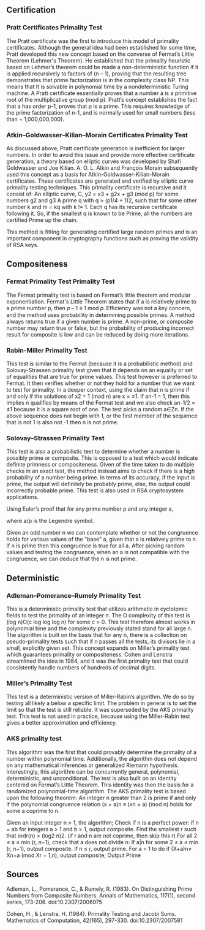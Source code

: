 ## Certification
### Pratt Certificates Primality Test
The Pratt certificate was the first to introduce this model of primality certificates. Although the general idea had been established for some time, Pratt developed this new concept based on the converse of Fermat’s Little Theorem (Lehmer's Theorem). He established that the primality heuristic based on Lehmer’s theorem could be made a non-deterministic function if it is applied recursively to factors of (n – 1), proving that the resulting tree demonstrates that prime factorization is in the complexity class NP. This means that It is solvable in polynomial time by a nondeterministic Turing machine. A Pratt certificate essentially proves that a number a is a primitive root of the multiplicative group (mod p). Pratt’s concept establishes the fact that a has order p-1, proves that p is a prime. This requires knowledge of the prime factorization of n-1, and is normally used for small numbers (less than ~ 1,000,000,000).

### Atkin–Goldwasser–Kilian–Morain Certificates Primality Test
As discussed above, Pratt certificate generation is inefficient for larger numbers. In order to avoid this issue and provide more effective certificate generation, a theory based on elliptic curves was developed by Shafi Goldwasser and Joe Kilian. A. O. L. Atkin and François Morain subsequently used this concept as a basis for Atkin-Goldwasser-Kilian-Morain certificates. These certificates are generated and verified by elliptic curve primality testing techniques. This primality certificate is recursive and it consist of:
	An elliptic curve, C, y2 = x3 + g2x + g3 (mod p) for some numbers g2 and g3
	A prime q with q > (p1/4 + 1)2, such that for some other number k and m = kq with k != 1.
	Each q has its recursive certificate following it. So, if the smallest q is known to be Prime, all the numbers are certified Prime up the chain.

This method is fitting for generating certified large random primes and is an important component in cryptography functions such as proving the validity of RSA keys.

## Compositeness
### Fermat Primality Test Primality Test
The Fermat primality test is based on Fermat’s little theorem and modular exponentiation. Fermat's Little Theorem states that if a is relatively prime to a prime number p, then
 𝑝 – 1 ≡ 1 mod 𝑝. Efficiency was not a key concern, and the method uses probability in determining possible primes. A method always returns true if a given number is prime. A non-prime, or composite number may return true or false, but the probability of producing incorrect result for composite is low and can be reduced by doing more iterations.

### Rabin-Miller Primality Test
This test is similar to the Fermat (because it is a probabilistic method) and Solovay-Strassen primality test given that it depends on an equality or set of equalities that are true for prime values. This test however is preferred to Fermat. It then verifies whether or not they hold for a number that we want to test for primality. In a deeper context, using the claim that n is prime if and only if the solutions of x2 = 1 (mod n) are x = ±1.
If an-1 = 1, then this implies n qualifies by means of the Fermat test and we also check an-1/2 = ±1 because it is a square root of one. The test picks a random a∈Zn. If the above sequence does not begin with 1, or the first member of the sequence that is not 1 is also not -1 then n is not prime.

### Solovay–Strassen Primality Test
This test is also a probabilistic test to determine whether a number is possibly prime or composite. This is opposed to a test which would indicate definite primness or compositeness. Given of the time taken to do multiple checks in an exact test, the method instead aims to check if there is a high probability of a number being prime. In terms of its accuracy, if the input is prime, the output will definitely be probably prime, else, the output could incorrectly probable prime. This test is also used in RSA cryptosystem applications.

Using Euler’s proof that for any prime number p and any integer a, 

  where a/p is the Legendre symbol.

Given an odd number n we can contemplate whether or not the congruence
  holds for various values of the "base" a, given that a is relatively prime to n. If n is prime then this congruence is true for all a. After picking random values and testing the congruence, when an a is not compatible with the congruence, we can deduce that the n is not prime.


## Deterministic
### Adleman–Pomerance–Rumely Primality Test
This is a deterministic primality test that utilizes arithmetic in cyclotomic fields to test the primality of an integer n. The O complexity of this test is (log n)O(c log log log n) for some c > 0. This test therefore almost works in polynomial time and the complexity previously stated stand for all large n. The algorithm is built on the basis that for any n, there is a collection on pseudo-primality tests such that if n passes all the tests, its divisors lie in a small, explicitly given set. 
This concept expands on Miller’s primality test which guarantees primality or compositeness. Cohen and Lenstra streamlined the idea in 1984, and it was the first primality test that could consistently handle numbers of hundreds of decimal digits.

### Miller’s Primality Test
This test is a deterministic version of Miller-Rabin’s algorithm. We do so by testing all likely a below a specific limit. The problem in general is to set the limit so that the test is still reliable. It was superseded by the AKS primality test. This test is not used in practice, because using the Miller-Rabin test gives a better approximation and efficiency.


### AKS primality test
This algorithm was the first that could provably determine the primality of a number within polynomial time. Additionally, the algorithm does not depend on any mathematical inferences or generalized Riemann hypothesis. Interestingly, this algorithm can be concurrently general, polynomial, deterministic, and unconditional. The test is also built on an identity centered on Fermat’s Little Theorem. This identity was then the basis for a randomized polynomial-time algorithm. 
The AKS primality test is based upon the following theorem: An integer n greater than 2 is prime if and only if the polynomial congruence relation
(x + a)n ≡ (xn + a) (mod n) holds for some a coprime to n.

Given an input integer n > 1, the algorithm;
	Check if n is a perfect power: if n = ab for integers a > 1 and b > 1, output composite.
	Find the smallest r such that ordr(n) > (log2 n)2. (if r and n are not coprime, then skip this r)
	For all 2 ≤ a ≤ min (r, n−1), check that a does not divide n: If a|n for some 2 ≤ a ≤ min (r, n−1), output composite.
	If n ≤ r, output prime.
	For a = 1 to   do if (X+a)n≠ Xn+a (mod Xr − 1,n), output composite;
	Output Prime


## Sources
Adleman, L., Pomerance, C., & Rumely, R. (1983). On Distinguishing Prime Numbers from Composite Numbers. Annals of Mathematics, 117(1), second series, 173-206. doi:10.2307/2006975

Cohen, H., & Lenstra, H. (1984). Primality Testing and Jacobi Sums. Mathematics of Computation, 42(165), 297-330. doi:10.2307/2007581
